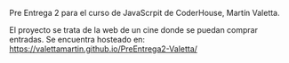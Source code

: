 Pre Entrega 2 para el curso de JavaScrpit de CoderHouse, Martín Valetta.

El proyecto se trata de la web de un cine donde se puedan comprar entradas. Se encuentra hosteado en: https://valettamartin.github.io/PreEntrega2-Valetta/
